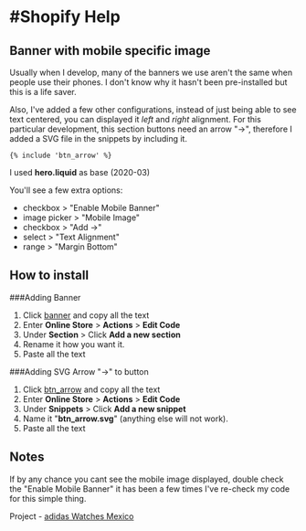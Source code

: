 #Shopify Help
======

Banner with mobile specific image
------

Usually when I develop, many of the banners we use aren't the same when people use their phones. I don't know why it hasn't been pre-installed but this is a life saver.

Also, I've added a few other configurations, instead of just being able to see text centered, you can displayed it *left* and *right* alignment.
For this particular development, this section buttons need an arrow "→", therefore I added a SVG file in the snippets by including it.

```{% include 'btn_arrow' %}```

I used **hero.liquid** as base (2020-03)

You'll see a few extra options:

+ checkbox > "Enable Mobile Banner"
+ image picker > "Mobile Image"
+ checkbox > "Add →"
+ select > "Text Alignment"
+ range > "Margin Bottom"

How to install
------

###Adding Banner
1. Click [banner](https://github.com/taftera/shopify/blob/master/banner/banner%20w%20mobile%20img/section/banner.liquid) and copy all the text
2. Enter **Online Store** > **Actions** > **Edit Code**
3. Under **Section** > Click **Add a new section**
4. Rename it how you want it.
5. Paste all the text

###Adding SVG Arrow "→" to button
1. Click [btn_arrow](https://github.com/taftera/shopify/blob/master/banner/banner%20w%20mobile%20img/snippets/btn_arrow.svg.liquid) and copy all the text
2. Enter **Online Store** > **Actions** > **Edit Code**
3. Under **Snippets** > Click **Add a new snippet**
4. Name it "**btn_arrow.svg**" (anything else will not work).
5. Paste all the text

Notes
------
If by any chance you cant see the mobile image displayed, double check the "Enable Mobile Banner" it has been a few times I've re-check my code for this simple thing.

Project - [adidas Watches Mexico](https://adidas-watches-mexico.myshopify.com/)
